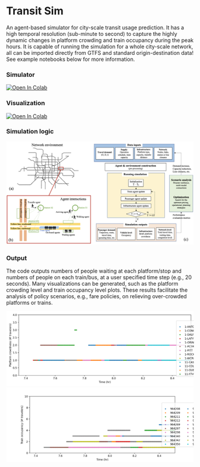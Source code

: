 # Transit Sim

An agent-based simulator for city-scale transit usage prediction. It has a high temporal resolution (sub-minute to second) to capture the highly dynamic changes in platform crowding and train occupancy during the peak hours. It is capable of running the simulation for a whole city-scale network, all can be imported directly from GTFS and standard origin-destination data! See example notebooks below for more information.

### Simulator

[![Open In Colab](https://colab.research.google.com/assets/colab-badge.svg)](https://colab.research.google.com/github/cb-cities/transit_sim/blob/main/transit_sim.ipynb)

### Visualization

[![Open In Colab](https://colab.research.google.com/assets/colab-badge.svg)](https://colab.research.google.com/github/cb-cities/transit_sim/blob/main/transit_viz.ipynb)

### Simulation logic

![Simulation logic](images/simulation_logic.png)

### Output

The code outputs numbers of people waiting at each platform/stop and numbers of people on each train/bus, at a user specified time step (e.g., 20 seconds). Many visualizations can be generated, such as the platform crowding level and train occupancy level plots. These results facilitate the analysis of policy scenarios, e.g., fare policies, on relieving over-crowded platforms or trains.

![Example crowdness plot](images/example_crowdness.png)
![Example train occupancy plot](images/example_train_occupancy.png)